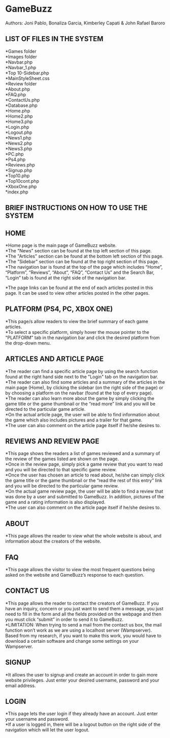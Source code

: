 # GameBuzz

Authors: Joni Pablo, Bonaliza Garcia, Kimberley Capati & John Rafael Baroro

LIST OF FILES IN THE SYSTEM
---------------------------

*Games folder<br>
*Images folder<br>
*Navbar.php<br>
*Navbar_1.php<br>
*Top 10-Sidebar.php<br>
*MainStyleSheet.css<br>
*Review folder<br>
*About.php<br>
*FAQ.php<br>
*ContactUs.php<br>
*Database.php<br>
*Home.php<br>
*Home2.php<br>
*Home3.php<br>
*Login.php<br>
*Logout.php<br>
*News1.php<br>
*News2.php<br>
*News3.php<br>
*PC.php<br>
*Ps4.php<br>
*Reviews.php<br>
*Signup.php<br>
*Top10.php<br>
*Top10cont.php<br>
*XboxOne.php<br>
*index.php<br>

BRIEF INSTRUCTIONS ON HOW TO USE THE SYSTEM
-------------------------------------------

HOME<br>
----

*Home page is the main page of GameBuzz website.<br>
*The "News" section can be found at the top left section of this page.<br>
*The "Articles" section can be found at the bottom left section of this page.<br>
*The "Sidebar" section can be found at the top right section of this page.<br>
*The navigation bar is found at the top of the page which includes “Home”, “Platform”, “Reviews”, “About”, “FAQ”, “Contact Us” and the Search Bar, “Login” tab is found at the right side of the navigation bar.<br>

*The page links can be found at the end of each articles posted in this page. It can be used to view other articles posted in the other pages.<br>

PLATFORM (PS4, PC, XBOX ONE)<br>
---------------------------

*This page/s allow readers to view the brief summary of each game articles.<br>
*To select a specific platform, simply hover the mouse pointer to the "PLATFORM" tab in the navigation bar and click the desired platform from the drop-down menu.<br>

ARTICLES AND ARTICLE PAGE<br>
-------------------------

*The reader can find a specific article page by using the search function found at the right hand side next to the "Login" tab on the navigation bar.<br>
*The reader can also find some articles and a summary of the articles in the main page (Home), by clicking the sidebar (on the right side of the page) or by choosing a platform on the navbar (found at the top of every page).<br>
*The reader can also learn more about the game by simply clicking the game title or the game thumbnail or the “read more” link and you will be directed to the particular game article.<br>
*On the actual article page, the user will be able to find information about the game which also includes pictures and a trailer for that game.<br>
*The user can also comment on the article page itself if he/she desires to.<br>

REVIEWS AND REVIEW PAGE<br>
-----------------------

*This page shows the readers a list of games reviewed and a summary of the review of the games listed are shown on the page.<br>
*Once in the review page, simply pick a game review that you want to read and you will be directed to that specific game review.<br>
*Once the user has chosen an article to read about, he/she can simply click the game title or the game thumbnail or the “read the rest of this entry” link and you will be directed to the particular game review.<br>
*On the actual game review page, the user will be able to find a review that was done by a user and submitted to GameBuzz. In addition, pictures of the game and a rating information is also displayed.<br>
*The user can also comment on the article page itself if he/she desires to.<br>

ABOUT<br>
-----

*This page allows the reader to view what the whole website is about, and information about the creators of the website.<br>

FAQ<br>
---

*This page allows the visitor to view the most frequent questions being asked on the website and GameBuzz’s response to each question.<br>

CONTACT US<br>
----------

*This page allows the reader to contact the creators of GameBuzz. If you have an inquiry, concern or you just want to send them a message, you just need to fill in the form and all the fields provided on the webpage and then you must click “submit” in order to send it to GameBuzz.<br>
*LIMITATION: When trying to send a mail from the contact us box, the mail function won’t work as we are using a localhost server (Wampserver). Based from my research, if you want to make this work, you would have to download a certain software and change some settings on your Wampserver.<br> 

SIGNUP<br>
------

*It allows the user to signup and create an account in order to gain more website privileges. Just enter your desired username, password and your email address.<br>

LOGIN<br>
-----

*This page lets the user login if they already have an account. Just enter your username and password. <br>
*If a user is logged in, there will be a logout button on the right side of the navigation which will let the user logout.<br>


